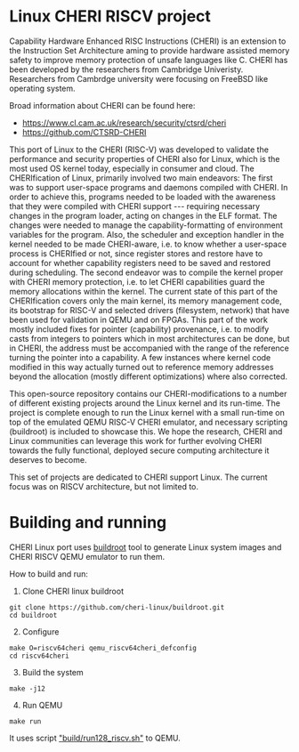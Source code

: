 # Linux CHERI RISCV project

Capability Hardware Enhanced RISC Instructions (CHERI) is an extension to the Instruction Set Architecture aming to provide hardware assisted memory safety to improve memory protection of unsafe languages like C. CHERI has been developed by the researchers from Cambridge Univeristy. Researchers from Cambrdge university were focusing on FreeBSD like operating system.

Broad information about CHERI can be found here: 
* https://www.cl.cam.ac.uk/research/security/ctsrd/cheri
* https://github.com/CTSRD-CHERI

This port of Linux to the CHERI (RISC-V) was developed to validate the performance and security properties of CHERI also for Linux, which is the most used OS kernel today, especially in consumer and cloud. The CHERIfication of Linux, primarily involved two main endeavors: The first was to support user-space programs and daemons compiled with CHERI. In order to achieve this, programs needed to be loaded with the awareness that they were compiled with CHERI support --- requiring  necessary changes in the program loader, acting on changes in the ELF format. The changes were needed to manage the capability-formatting of environment variables for the program. Also, the scheduler and exception handler in the kernel needed to be made CHERI-aware, i.e. to know whether a user-space process is CHERIfied or not, since register stores and restore have to account for whether capability registers need to be saved and restored during scheduling. The second endeavor was to compile the kernel proper with CHERI memory protection, i.e. to let CHERI capabilities guard the memory allocations within the kernel. The current state of this part of the CHERIfication covers only the main kernel, its  memory management code, its bootstrap for RISC-V and selected drivers (filesystem, network) that have been used for validation in QEMU and on FPGAs. This part of the work mostly included fixes for pointer (capability) provenance, i.e. to modify casts from integers to pointers which in most architectures can be done, but in CHERI, the address must be accompanied with the range of the reference turning the pointer into a capability. A few instances where kernel code modified in this way actually turned out to reference memory addresses beyond the allocation (mostly different optimizations) where also corrected. 

This open-source repository contains our CHERI-modifications to a number of different existing projects around the Linux kernel and its run-time. The project is complete enough to run the Linux kernel with a small run-time on top of the emulated QEMU RISC-V CHERI emulator, and necessary scripting (buildroot) is included to showcase this. We hope the research, CHERI and Linux communities can leverage this work for further evolving CHERI towards the fully functional, deployed secure computing architecture it deserves to become.

This set of projects are dedicated to CHERI support Linux. The current focus was on RISCV architecture, but not limited to.

# Building and running

CHERI Linux port uses [buildroot](https://buildroot.org/) tool to generate Linux system images and CHERI RISCV QEMU emulator to run them.

How to build and run:

1. Clone CHERI linux buildroot

```
git clone https://github.com/cheri-linux/buildroot.git
cd buildroot
```

2. Configure 
```
make O=riscv64cheri qemu_riscv64cheri_defconfig
cd riscv64cheri
```
3. Build the system
```
make -j12
```
4. Run QEMU
```
make run
```
It uses script ["build/run128_riscv.sh"](https://github.com/cheri-linux/buildroot/blob/riscv-cheri/build/run128_riscv.sh) to QEMU.

